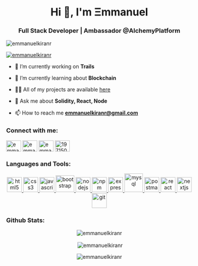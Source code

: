 <h1 align="center">Hi 👋, I'm Ξmmanuel</h1>
<h3 align="center">Full Stack Developer | Ambassador @AlchemyPlatform</h3>

<p align="left"> <img src="https://komarev.com/ghpvc/?username=emmanuelkiranr&label=Profile%20views&color=0e75b6&style=flat" alt="emmanuelkiranr" /> </p>

<p align="left"> <a href="https://twitter.com/emmanuelkiranr" target="blank"><img src="https://img.shields.io/twitter/follow/emmanuelkiranr?logo=twitter&style=for-the-badge" alt="emmanuelkiranr" /></a> </p>

- 🔭 I’m currently working on **Trails**

- 🌱 I’m currently learning about **Blockchain**

- 👨‍💻 All of my projects are available [here](https://github.com/emmanuelkiranr?tab=repositories)

- 💬 Ask me about **Solidity, React, Node**

- 📫 How to reach me **emmanuelkiranr@gmail.com**

<h3 align="left">Connect with me:</h3>
<p>
<a href="https://dev.to/emmanuelkiranr" target="blank"><img align="center" src="https://camo.githubusercontent.com/6cc90061976bcd4d1a61a6c76b818538b5a65754f7b7b8068fe0fa49a09def8f/68747470733a2f2f6564656e742e6769746875622e696f2f537570657254696e7949636f6e732f696d616765732f7376672f6465765f746f2e737667" alt="emmanuelkiranr" height="30" width="40" /></a>
<a href="https://twitter.com/emmanuelkiranr" target="blank"><img align="center" src="https://camo.githubusercontent.com/35b0b8bfbd8840f35607fb56ad0a139047fd5d6e09ceb060c5c6f0a5abd1044c/68747470733a2f2f6564656e742e6769746875622e696f2f537570657254696e7949636f6e732f696d616765732f7376672f747769747465722e737667" alt="emmanuelkiranr" height="30" width="40" /></a>
<a href="https://linkedin.com/in/emmanuelkiranr" target="blank"><img align="center" src="https://camo.githubusercontent.com/c8a9c5b414cd812ad6a97a46c29af67239ddaeae08c41724ff7d945fb4c047e5/68747470733a2f2f6564656e742e6769746875622e696f2f537570657254696e7949636f6e732f696d616765732f7376672f6c696e6b6564696e2e737667" alt="emmanuelkiranr" height="30" width="40" /></a>
<a href="https://stackoverflow.com/users/19715078" target="blank"><img align="center" src="https://camo.githubusercontent.com/ad1dcdc76b0be1423e54a791d31311e91e8e89bb8492be214cfc3390e24c323d/68747470733a2f2f6564656e742e6769746875622e696f2f537570657254696e7949636f6e732f696d616765732f7376672f737461636b6f766572666c6f772e737667" alt="19715078" height="30" width="40" /></a>
 </p>

<h3 align="left">Languages and Tools:</h3>
<p align="center"> 
  <a href="https://www.w3.org/html/" target="_blank" rel="noreferrer"> <img src="https://camo.githubusercontent.com/72e5df59529a42423d671ba4c02bfb327d917517bfff18595c5e5dc17a5abece/68747470733a2f2f6564656e742e6769746875622e696f2f537570657254696e7949636f6e732f696d616765732f7376672f68746d6c352e737667" alt="html5" width="40" height="40"/> 
  </a>
  <a href="https://www.w3schools.com/css/" target="_blank" rel="noreferrer"> <img src="https://camo.githubusercontent.com/b788527f604d8e727fcc90d721984125bced85c8a1c9f8da69c6c4a3e51df3c5/68747470733a2f2f6564656e742e6769746875622e696f2f537570657254696e7949636f6e732f696d616765732f7376672f637373332e737667" alt="css3" width="40" height="40"/> 
  </a> 
   <a href="https://developer.mozilla.org/en-US/docs/Web/JavaScript" target="_blank" rel="noreferrer"> <img src="https://camo.githubusercontent.com/9496882abd182958bcea4238ab44f7eb8928d7a4144c150f18f6c55ceb9b4490/68747470733a2f2f6564656e742e6769746875622e696f2f537570657254696e7949636f6e732f696d616765732f7376672f6a6176617363726970742e737667" alt="javascript" width="40" height="40"/> 
  </a>
  <a href="https://getbootstrap.com" target="_blank" rel="noreferrer"> <img src="https://getbootstrap.com/docs/5.3/assets/brand/bootstrap-logo-shadow.png" alt="bootstrap" width="50" height="45"/> 
  </a> 
  <a href="https://nodejs.org" target="_blank" rel="noreferrer"> <img src="https://img.icons8.com/fluency/48/null/node-js.png" alt="nodejs" width="40" height="40"/> 
  </a> 
  <a href="https://www.npmjs.com/" target="_blank" rel="noreferrer"> <img src="https://img.icons8.com/color/48/null/npm.png" alt="npm" width="40" height="40"/> 
  </a> 
  <a href="https://expressjs.com" target="_blank" rel="noreferrer"> <img src="https://imgs.search.brave.com/vMLLeqLPXBxMrt8qlVwLxRaMxXRdCvb1AEpmtgU0SJ4/rs:fit:32:32:1/g:ce/aHR0cDovL2Zhdmlj/b25zLnNlYXJjaC5i/cmF2ZS5jb20vaWNv/bnMvM2Y4YmU0NGQ3/ODQyMGE1YzhiZjZi/NTI1MzAzNDkzY2Rk/NmI2YzcyNGU1M2Fl/NjZmZDhlMWIyY2Y1/M2Q2ODExMS9leHBy/ZXNzanMuY29tLw" alt="express" width="40" height="40"/> 
  </a> 
  <a href="https://www.mysql.com/" target="_blank" rel="noreferrer"> <img src="https://img.icons8.com/color/48/null/mysql-logo.png" alt="mysql" width="50" height="50"/> 
  </a> 
  <a href="https://postman.com" target="_blank" rel="noreferrer"> <img src="https://www.vectorlogo.zone/logos/getpostman/getpostman-icon.svg" alt="postman" width="40" height="40"/> 
  </a> 
  <a href="https://reactjs.org/" target="_blank" rel="noreferrer"> <img src="https://camo.githubusercontent.com/98ce3f27aec475c03ad0441a7d4092f6b956814c7adc7f0049689dccedb82f1d/68747470733a2f2f6564656e742e6769746875622e696f2f537570657254696e7949636f6e732f696d616765732f7376672f72656163742e737667" alt="react" width="40" height="40"/> 
  </a> 
  <a href="https://nextjs.org/" target="_blank" rel="noreferrer"> <img src="https://cdn.worldvectorlogo.com/logos/nextjs-2.svg" alt="nextjs" width="40" height="40"/> 
  </a> 
  <a href="https://git-scm.com/" target="_blank" rel="noreferrer"> <img src="https://camo.githubusercontent.com/a7628672dbfd8720309680580dbfe8aff1d12a1bb2397b5c36cd10a56e08adf7/68747470733a2f2f6564656e742e6769746875622e696f2f537570657254696e7949636f6e732f696d616765732f7376672f6769742e737667" alt="git" width="40" height="40"/> 
  </a> 
</p>

<h3 align="left">Github Stats:</h3>
<div align="center">
<p><img align="center" src="https://github-readme-stats.vercel.app/api/top-langs?username=emmanuelkiranr&show_icons=true&locale=en&layout=compact&theme=radical" alt="emmanuelkiranr" /></p>

<p>&nbsp;<img align="center" src="https://github-readme-stats.vercel.app/api?username=emmanuelkiranr&show_icons=true&locale=en&theme=radical" alt="emmanuelkiranr" /></p>

<p><img align="center" src="https://github-readme-streak-stats.herokuapp.com/?user=emmanuelkiranr&theme=radical" alt="emmanuelkiranr" /></p>
</div>
